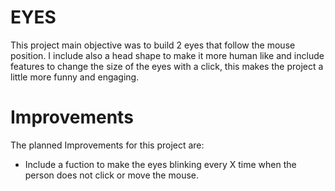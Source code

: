 # EYES

This project main objective was to build 2 eyes that follow the mouse position. I include also a head shape to make it more human like and include features to change the size of the eyes with a click, this makes the project a little more funny and engaging.

# Improvements

The planned Improvements for this project are:

- Include a fuction to make the eyes blinking every X time when the person does not click or move the mouse.
